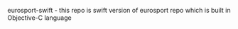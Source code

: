 eurosport-swift - this repo is swift version of eurosport repo which is built in Objective-C language
